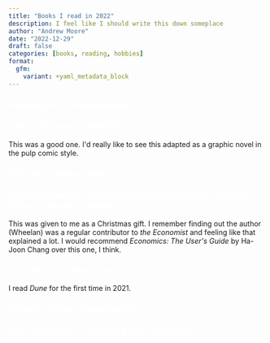 ```yaml
---
title: "Books I read in 2022"
description: I feel like I should write this down someplace
author: "Andrew Moore"
date: "2022-12-29"
draft: false
categories: [books, reading, hobbies]
format:
  gfm:
    variant: +yaml_metadata_block
---
```


<script>
  import BlogHead from "$lib/components/BlogHead.svelte";
</script>

<style>
  h3 {
    color: white;
  }
</style>

<BlogHead title={title} date={date} />

### *Necropolitics*, Achille Mbembe

### *Lovecraft Country*, Matt Ruff

This was a good one. I'd really like to see this adapted as a graphic novel in the pulp comic style.

### *Exit West*, Mohsin Hamid

### *Naked Economics: Undressing the Dismal Science*, Charles Wheelan, Burton G. Malkiel

This was given to me as a Christmas gift. I remember finding out the author (Wheelan) was a regular contributor to *the Economist* and feeling like that explained a lot. I would recommend *Economics: The User's Guide* by Ha-Joon Chang over this one, I think.

### *Dune Messiah*, Frank Herbert

I read *Dune* for the first time in 2021.

### *Children of Dune*, Frank Herbert

### *The Korean War: A History*, Bruce Cummings


